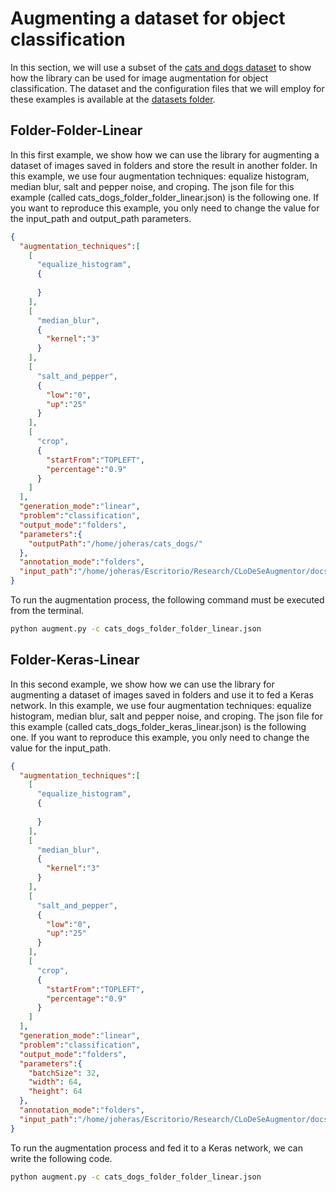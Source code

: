 # Augmenting a dataset for object classification

In this section, we will use a subset of the [cats and dogs dataset]() to show how the library can be used for image augmentation for object classification. The dataset and the configuration files that we will employ for these examples is available at the [datasets folder](datasets/object_classification).

## Folder-Folder-Linear

In this first example, we show how we can use the library for augmenting a dataset of images saved in folders and store the result in another folder. In this example, we use four augmentation techniques: equalize histogram, median blur, salt and pepper noise, and croping. The json file for this example (called cats_dogs_folder_folder_linear.json) is the following one. If you want to reproduce this example, you only need to change the value for the input_path and output_path parameters.   

```json
{
  "augmentation_techniques":[
    [
      "equalize_histogram",
      {
        
      }
    ],
    [
      "median_blur",
      {
        "kernel":"3"
      }
    ],
    [
      "salt_and_pepper",
      {
        "low":"0",
        "up":"25"
      }
    ],
    [
      "crop",
      {
        "startFrom":"TOPLEFT",
        "percentage":"0.9"
      }
    ]
  ],
  "generation_mode":"linear",
  "problem":"classification",
  "output_mode":"folders",
  "parameters":{
    "outputPath":"/home/joheras/cats_dogs/"
  },
  "annotation_mode":"folders",
  "input_path":"/home/joheras/Escritorio/Research/CLoDeSeAugmentor/docs/datasets/object_classification"
}
```

To run the augmentation process, the following command must be executed from the terminal.

```cmd
python augment.py -c cats_dogs_folder_folder_linear.json
```

## Folder-Keras-Linear

In this second example, we show how we can use the library for augmenting a dataset of images saved in folders and use it to fed a Keras network. In this example, we use four augmentation techniques: equalize histogram, median blur, salt and pepper noise, and croping. The json file for this example (called cats_dogs_folder_keras_linear.json) is the following one. If you want to reproduce this example, you only need to change the value for the input_path.   

```json
{
  "augmentation_techniques":[
    [
      "equalize_histogram",
      {
        
      }
    ],
    [
      "median_blur",
      {
        "kernel":"3"
      }
    ],
    [
      "salt_and_pepper",
      {
        "low":"0",
        "up":"25"
      }
    ],
    [
      "crop",
      {
        "startFrom":"TOPLEFT",
        "percentage":"0.9"
      }
    ]
  ],
  "generation_mode":"linear",
  "problem":"classification",
  "output_mode":"folders",
  "parameters":{
    "batchSize": 32,
    "width": 64,
    "height": 64
  },
  "annotation_mode":"folders",
  "input_path":"/home/joheras/Escritorio/Research/CLoDeSeAugmentor/docs/datasets/object_classification"
}
```

To run the augmentation process and fed it to a Keras network, we can write the following code.

```cmd
python augment.py -c cats_dogs_folder_folder_linear.json
```




